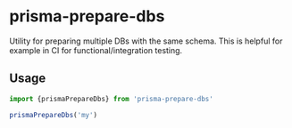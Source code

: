 # prisma-prepare-dbs

Utility for preparing multiple DBs with the same schema. This is helpful for example in CI for functional/integration testing.

## Usage

```ts
import {prismaPrepareDbs} from 'prisma-prepare-dbs'

prismaPrepareDbs('my')

```